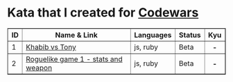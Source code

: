 # Kata that I created for [Codewars](https://www.codewars.com/)

<table border="1" width="100%" cellpadding="10">
  <thead>
    <tr bgcolor="">
      <th>ID</th> <th>Name & Link</th> <th>Languages</th> <th>Status</th> <th>Kyu</th>
    </tr>
  </thead>
  <tbody>
    <tr>
      <td>1</td>
      <td>
        <a href="https://www.codewars.com/kata/6506dfecaa1d5d000f791c45">Khabib vs Tony</a>
      </td>
      <td>js, ruby</td> <td>Beta</td> <th>-</th>
    </tr>
    <tr>
      <td>2</td>
      <td>
        <a href="https://www.codewars.com/kata/651bfcbd409ea1001ef2c3cb">Roguelike game 1 - stats and weapon</a>
      </td>
      <td>js, ruby</td> <td>Beta</td> <th>-</th>
    </tr>
  </tbody>
</table>
